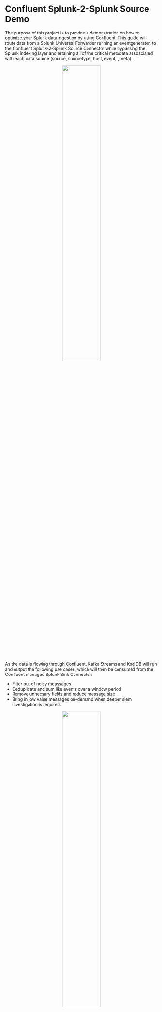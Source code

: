 # Confluent Splunk-2-Splunk Source Demo

The purpose of this project is to provide a demonstration on how to optimize your Splunk data ingestion by using Confluent. This guide will route data from a Splunk Universal Forwarder running an eventgenerator, to the Confluent Splunk-2-Splunk Source Connector while bypassing the Splunk indexing layer and retaining all of the critical metadata assosciated with each data source (source, sourcetype, host, event, _meta). 

<p align="center">
   <img src="images/siem_optimization.png" width="50%" height="50%">
</p>

As the data is flowing through Confluent, Kafka Streams and KsqlDB will run and output the following use cases, which will then be consumed from the Confluent managed Splunk Sink Connector:
- Filter out of noisy meassages
- Deduplicate and sum like events over a window period
- Remove unnecsary fields and reduce message size
- Bring in low value messages on-demand when deeper siem investigation is required. 

<p align="center">
   <img src="images/ksql_branches.png" width="50%" height="50%">
</p>

The Confluent managed Splunk Sink Connector uses the Splunk HTTP Event Collector (HEC) as and endpoint to push the data to. Here is a visual representation of the end-to-end flow.

To handle unstructured data the Sigma stream processor (https://github.com/confluentinc/kafka-sigma) application is used which enables a RegEx function through a web UI. This allows you to enter your RegEx'es to create key/value pairs out of named capture groups, matching to a splunk sourcetype. Here is a screenshot of the web UI.

<p align="center">
   <img src="images/Sigma_RegEx.png" width="50%" height="50%">
</p>

For more ksqldb Cyber Security or SIEM use cases inclduing: enriching data streams, Matching host names in a watchlist or to analyse syslogs events, refer to this CP-SIEM demo to learn more https://github.com/berthayes/cp-siem

To get started, and if you are following allong on a local development environment, preferably on a linux os, you will need git cli, docker and docker-compose (if you haven't already). Also if possible, ensure you have reserved 8GB of ram to Docker as minium to run the instances.

This demo is using the cisco:asa sample logs from the Splunk Boss of the SOC (BOTS) Version 3 Dataset (https://github.com/splunk/botsv3), and will replay random events with a event generator to a Splunk Universal Forwarder.


## Running on localhost
```
1. git clone https://github.com/JohnnyMirza/confluent_splunk_demo.git
2. cd confluent_splunk_demo 
3. docker-compose up -d
```
Wait about 5 minutes or so for everything to start up, then point your web browser to http://localhost:9021 for Confluent Control Center and http://localhost:8080 for the Sigma Rule UI.

## Running on an external host
To run this environment on a system that is not your laptop/workstation, edit the docker-compose.yml file.

Look for this line:
```
CONTROL_CENTER_KSQL_KSQLDB1_ADVERTISED_URL: "http://localhost:8088"
```
And change it to something like this:
```
CONTROL_CENTER_KSQL_KSQLDB1_ADVERTISED_URL: "http://yourhost.yourdomain.com:8088"
```
Then start up docker as above with:
```
docker-compose up -d
```
Wait about 5 minutes or so for everything to start up, then point your web browser to http://yourhost.yourdomain.com:9021 for Confluent Control Center and http://yourhost.yourdomain.com::8080 for the Sigma Rule UI.

## Demo Script
### Lets Examine the data streamin in.

- As mentioned above, the cisco:asa logs are used for the demo
- Go to localhost:9021 (or remote host URL)
- Click on the Cluster->Topics->splunk-s2s-events
- Observe the messages spooling, and the click the pause button and switch to card view
- Look a specific record by expanding and then scroll through the fields
- Notice the Splunk metadata fields (source, sourcetype, host, event, _meta)

### Lets examine and publish a sigma RegEx rule
- Go to localhost:8080 for the Sigma RegEx Rule UI and click on the RegEx tab
- Create the new RegEx rule for cisco:asa with the following example (refer to image above if needed)
  - ```
    sourcetype = cisco:asa
    Regular Expression = ^(?<timestamp>\w{3}\s\d{2}\s\d{2}:\d{2}:\d{2})\s(?<hostname>[^\s]+)\s\%ASA-\d-(?<messageID>[^:]+):\s(?<action>[^\s]+)\s(?<protocol>[^\s]+)\ssrc\sinside:(?<src>[0-9\.]+)\/(?<srcport>[0-9]+)\sdst\soutside:(?<dest>[0-9\.]+)\/(?<destport>[0-9]+)
    Output Topic = firewalls
    Add the Custom Fields
    --location = edge
    --sourcetype = cisco:asa
    --index = main
    ```
- The above RegEx will filter on the sourcetype=cisco:asa value from the splunk-s2s-events topic and then apply the RegEx string to the event field (which is the raw message). The RegEx will create the named capture groups as key/value pairs in the firewalls topic. For example: timestamp, hostname, messageID will be extracted as the key, and the RegEx in the group will be its value.
- Navitage back to localhost:9021->Cluster-Topics
- You should now notice a new topic called firewalls
- Exam the data in firewalls topic and you should see the above mentioned keys and values
- (If there is no firewalls topic, see troubleshooting below. Need to restart the kstreams apps)

### Query the Data with KsqlDB
- From Control Center, navigate to KsqlDB and go to the editor
- Create a new Splunk Stream from the splunk-s2s-events topic
  - ```
    CREATE STREAM SPLUNK (
    `event` VARCHAR,
    `time` BIGINT,
    `host` VARCHAR,
    `source` VARCHAR,
    `sourcetype` VARCHAR,
    `index` VARCHAR
    ) WITH (
    KAFKA_TOPIC='splunk-s2s-events', VALUE_FORMAT='JSON');
    ```
- Lets also filter out all of the Splunk internal logs, and only focus on the cisco:asa sourcetype
  - ``` 
    CREATE STREAM CISCO_ASA as SELECT
    `event`,
    `source`,
    `sourcetype`,
    `index`  FROM SPLUNK
    where `sourcetype` = 'cisco:asa'
    EMIT CHANGES;
    ```
- Navigate to Flow and exam the data in the CISCO_ASA stream. This is all of the raw cisco asa logs and can be consumed by a s3 or elastic search sink connector to redistibute the data. Refer to this link for an example https://github.com/JohnnyMirza/splunk_forward_to_kafka
- The noisy event we are filtering is messageID %ASA-4-106023, use KsqlDb to filter out the event
-  ```
   CREATE STREAM CISCO_ASA_FILTER_106023 WITH (KAFKA_TOPIC='CISCO_ASA_FILTER_106023', PARTITIONS=1, REPLICAS=1) AS SELECT
   SPLUNK.`event` `event`,
   SPLUNK.`source` `source`,
   SPLUNK.`sourcetype` `sourcetype`,
   SPLUNK.`index` `index`
   FROM SPLUNK SPLUNK
   WHERE ((SPLUNK.`sourcetype` = 'cisco:asa') AND (NOT (SPLUNK.`event` LIKE '%ASA-4-106023%')))
   EMIT CHANGES;
   ```
- The new filtered stream 'CISCO_ASA_FILTER_106023' will sink the reduced logs to the Splunk instance using HEC
- Next create a new Stream for the Firewalls data (the events that were extracted with the Sigma RegEx application)
  - ```
    CREATE STREAM FIREWALLS (
    `src` VARCHAR,
    `messageID` BIGINT,
    `index` VARCHAR,
    `dest` VARCHAR,
    `hostname` VARCHAR,
    `protocol` VARCHAR,
    `action` VARCHAR,
    `srcport` BIGINT,
    `sourcetype` VARCHAR,
    `destport` BIGINT,
    `location` VARCHAR,
    `timestamp` VARCHAR
    ) WITH (
    KAFKA_TOPIC='firewalls', value_format='JSON'
    );
    ```
### Create a window aggregation table to dedupe events by Group
  - ``` 
    CREATE TABLE AGGREGATOR WITH (KAFKA_TOPIC='AGGREGATOR', KEY_FORMAT='JSON', PARTITIONS=1, REPLICAS=1) AS SELECT
    `hostname`,
    `messageID`,
    `action`,
    `src`,
    `dest`,
    `destport`,
    `sourcetype`,
    as_value(`hostname`) as hostname,
    as_value(`messageID`) as messageID,
    as_value(`action`) as action,
    as_value(`src`) as src,
    as_value(`dest`) as dest,
    as_value(`destport`) as dest_port,
    as_value(`sourcetype`) as sourcetype,
    TIMESTAMPTOSTRING(WINDOWSTART, 'yyyy-MM-dd HH:mm:ss', 'UTC') TIMESTAMP,
    60 DURATION,
    COUNT(*) COUNTS
    FROM FIREWALLS FIREWALLS
    WINDOW TUMBLING ( SIZE 60 SECONDS ) 
    GROUP BY `sourcetype`, `action`, `hostname`, `messageID`, `src`, `dest`, `destport`
    EMIT CHANGES;
    ```
### Now let's focus on Palo Alto pan:traffic sourcetype events. 
  - ``` 
      CREATE STREAM PAN_TRAFFIC WITH (KAFKA_TOPIC='PAN_TRAFFIC', PARTITIONS=1, REPLICAS=1) as SELECT
        `event`,
        `source`,
        `sourcetype`,
        `index`  
      FROM SPLUNK
      where ((`sourcetype` = 'pan:traffic') AND (`event` LIKE '%TRAFFIC%'))
      EMIT CHANGES;
    ```
### Based on the Palo Alto log_type, let's split the stream into "TRAFFIC" and "THREAT" branches
  - ``` 
      CREATE STREAM PAN_THREAT WITH (KAFKA_TOPIC='PAN_THREAT', PARTITIONS=1, REPLICAS=1) AS SELECT
        `event`,
        `source`,
        `sourcetype`,
        `index`
      FROM SPLUNK
      WHERE ((`sourcetype` = 'pan:traffic') AND (`event` LIKE '%THREAT%'))
      EMIT CHANGES;
    ```
### Visualise the data in Splunk
  - Login to the splunk instance, if running locally: http://localhost:8000/en-GB/app/search/search (admin/Password1)
  - In the search bar run ``` index=* ```
  - The events will appear below the search bar
  - Click on sourcetype and you should see two values: 'cisco:asa' and 'httpevent'
    - The 'cisco:asa' sourcetype is the filtered 'CISCO_ASA_FILTER_106023' stream
    - The 'httpevent' is the AGGREGATOR topic
  - Run the below Splunk search query to compare and visualise the filtered and Aggregator events
    - ```
      index=* sourcetype=httpevent
      | bin span=5m _time
      | stats sum(COUNTS) as raw_events count(_raw) as filtered_events by _time, SOURCETYPE, HOSTNAME, MESSAGEID, , ACTION, SRC,     DEST, DEST_PORT, DURATION
      | eval savings=round(((raw_events-filtered_events)/raw_events) * 100,2) . "%" 
      | sort -savings 
      ```
   - Here is a example of the data reducution from the AGGREGATOR topic in Splunk. Note this is event generated data and might not reflect a production environments
<p align="center">
<img src="images/splunk_savings.png" width="80%" height="80%">
</p> 

### In the 'pan:traffic" sourcetype, only the log_type "THREAT" shows up.  The messages of log_type "TRAFFIC" are only stored in Confluent at this moment.

<p align="center">
<img src="images/pan_logtype_threat_only.png" width="80%" height="80%">
</p>

### Let's bring in the log_type "Traffic" the Splunk on-demand.  Back in Confluent, the connector is already configured but paused.  Let's RESUME the connector.

<p align="center">
<img src="images/start_connector_pan_logtype_traffic.png" width="80%" height="80%">
</p>

### More log_type now shows up. To further reduce the on-demand ingestion, say, if you only want to bring the low values messages of a specific day (e.g. the day when a security incident occurs), you can easily extend the configuration to create a branch by filtering the 'pan:traffic' messages for the desiered day.

<p align="center">
<img src="images/pan_logtype_traffic_shows_up.png" width="80%" height="80%">
</p>

### Examine the ingestion into different Confluent topics. Note how the original ingestion to the 'splunk_s2s_events' topic is reduced drastically - the ingestion from the stream-processed branches PAN_THREAT, AGGREGATOR, and CISCO_ASA_FILTER_106023 are much smaller and the branch PAN_TRAFFIC can be ingested on-demand. You have saved your Splunk licenses!

<p align="center">
<img src="images/traffic_per_topic.png" width="80%" height="80%">
</p>

### Thanks To
- *Phil Wild (https://github.com/pwildconfluentio) for helping this put together.*
- *Michael Peacock (https://github.com/michaelpeacock) who created the Sigma RegEx App*

### TroubleShooting:
- If the 'firewall's topic above does not apear after the regex, try and restart the Sigma RegEx app
   ```
   docker restart cyber-sigma-regex-ui
   docker restart cyber-sigma-streams
   ```
- If there are no events after running the KsqlDB queries, ensure all of the fields are correct, and that you have added the custom fields in the Sigma RegEx
- The following docker images will be configured as part of this demo:   
   ```
   Name
   ----------------
   broker
   control-center
   cyber-sigma-RegEx-ui
   cyber-sigma-streams
   kafka-connect
   ksqldb
   schema-registry
   splunk_eventgen
   splunk_search
   splunk_uf1
   zookeeper
   ```
  
